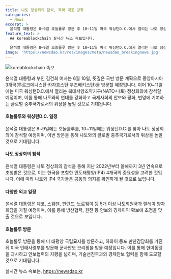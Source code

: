```yaml
---
title: 나토 정상회의 참석, 북러 대응 강화
categories:
  - News
excerpt: >
  윤석열 대통령은 8~9일 호놀룰루 방문 후 10~11일 미국 워싱턴D.C.에서 열리는 나토 정상회의 참석을 위해 나토 순방을 할 예정이다. 김건희 여사와 함께 참석하며, 나토와 인도태평양(IP4) 국가들과의 협력을 강화하고, 나토퍼블릭 연설을 통해 나토 및 IP4 파트너들과의 협력을 강조할 예정이다. 나토와 IP4 파트너들 간 협력을 제도화하고, 정보, 사이버안보, 방위산업 분야의 공조기반을 강화하며, 우크라이나 전쟁과 러시아-북한 군사협력에 대한 메시지를 담은 양자회담을 통해 나토 동맹국과 IP4 파트너국 간의 협력 방안을 논의할 예정이다. 
feature_text: >
  ## koreablockchain 실시간 뉴스 속보입니다.

  윤석열 대통령은 8~9일 호놀룰루 방문 후 10~11일 미국 워싱턴D.C.에서 열리는 나토 정상회의 참석을 위해 나토 순방을 할 예정이다. 김건희 여사와 함께 참석하며, 나토와 인도태평양(IP4) 국가들과의 협력을 강화하고, 나토퍼블릭 연설을 통해 나토 및 IP4 파트너들과의 협력을 강조할 예정이다. 나토와 IP4 파트너들 간 협력을 제도화하고, 정보, 사이버안보, 방위산업 분야의 공조기반을 강화하며, 우크라이나 전쟁과 러시아-북한 군사협력에 대한 메시지를 담은 양자회담을 통해 나토 동맹국과 IP4 파트너국 간의 협력 방안을 논의할 예정이다. 
image: 'https://newsdao.kr/res/images/meta/newsdao_breakingnews.jpg'
---
```


<p><img src="https://newsdao.kr/res/images/meta/newsdao_breakingnews.jpg" alt="koreablockchain 속보" /></p>

<p>윤석열 대통령과 부인 김건희 여사는 6월 10일, 뜻깊은 국빈 방문 계획으로 중앙아시아 3개국(투르크메니스탄·카자흐스탄·우즈베키스탄)을 방문할 예정입니다. 이어 10~11일에는 미국 워싱턴D.C.에서 열리는 북대서양조약기구(NATO·나토) 정상회의에 참석할 예정이며, 이를 통해 나토와의 연대를 강화하고 국제사회의 안보와 평화, 번영에 기여하는 글로벌 중추국가로서의 위상을 높일 것으로 기대됩니다.</p>

<h4>호놀룰루와 워싱턴D.C. 일정</h4>

<p>윤석열 대통령은 8~9일에는 호놀룰루를, 10~11일에는 워싱턴D.C.를 찾아 나토 정상회의에 참석할 예정이며, 이번 방문을 통해 나토와의 글로벌 중추국가로서의 위상을 높일 것으로 기대됩니다.</p>

<h4>나토 정상회의 참석</h4>

<p>윤석열 대통령은 나토 정상회의 참석을 통해 지난 2022년부터 올해까지 3년 연속으로 초청받은 것으로, 이는 한국을 포함한 인도태평양(IP4) 4개국의 중요성을 고려한 것입니다. 이에 따라 나토와 IP4 국가들은 공동의 의지를 확인하게 될 것으로 보입니다.</p>

<h4>다양한 외교 일정</h4>

<p>윤석열 대통령은 체코, 스웨덴, 핀란드, 노르웨이 등 5개 이상 나토회원국과 릴레이 양자회담을 가질 예정이며, 이를 통해 방산협력, 원전 등 안보와 경제이익 확보에 초점을 맞출 것으로 보입니다.</p>

<h4>호놀룰루 방문</h4>

<p>호놀룰루 방문을 통해 미 태평양 국립묘지를 방문하고, 하와이 동포 만찬감담회를 가진 뒤 미국 인태사령부를 방문해 군사안보 브리핑을 받을 예정입니다. 이를 통해 한미동맹을 과시하고 안보협력의 지평을 넓히며, 기술선진국과의 경제안보 협력을 함께 도모할 것으로 기대됩니다.</p>
실시간 뉴스 속보는, <a href="https://newsdao.kr" rel="dofollow">https://newsdao.kr</a>


